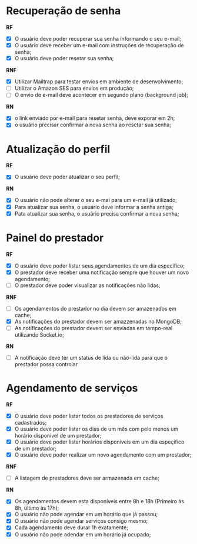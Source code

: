 # Recuperação de senha

**RF**

-   [x] O usuário deve poder recuperar sua senha informando o seu e-mail;
-   [x] O usuário deve receber um e-mail com instruções de recuperação de senha;
-   [x] O usuário deve poder resetar sua senha;

**RNF**

-   [x] Utilizar Mailtrap para testar envios em ambiente de desenvolvimento;
-   [ ] Utilizar o Amazon SES para envios em produção;
-   [ ] O envio de e-mail deve acontecer em segundo plano (background job);

**RN**

-   [x] o link enviado por e-mail para resetar senha, deve exporar em 2h;
-   [x] o usuário precisar confirmar a nova senha ao resetar sua senha;

# Atualização do perfil

**RF**

-   [x] O usuário deve poder atualizar o seu perfil;

**RN**

-   [x] O usuário não pode alterar o seu e-mai para um e-mail já utilizado;
-   [x] Para atualizar sua senha, o usuário deve informar a senha antiga;
-   [x] Pata atualizar sua senha, o usuário precisa confirmar a nova senha;

# Painel do prestador

**RF**

-   [x] O usuário deve poder listar seus agendamentos de um dia específico;
-   [x] O prestador deve receber uma notificação sempre que houver um novo agendamento;
-   [ ] O prestador deve poder visualizar as notificações não lidas;

**RNF**

-   [ ] Os agendamentos do prestador no dia devem ser amazenados em cache;
-   [x] As notificações do prestador devem ser amazzenadas no MongoDB;
-   [ ] As notificações do prestador devem ser enviadas em tempo-real utilizando Socket.io;

**RN**

-   [ ] A notificação deve ter um status de lida ou não-lida para que o prestador possa controlar

# Agendamento de serviços

**RF**

-   [x] O usuário deve poder listar todos os prestadores de serviços cadastrados;
-   [x] O usuário deve poder listar os dias de um mês com pelo menos um horário disponível de um prestador;
-   [x] O usuário deve poder listar horários disponíveis em um dia espeçifico de um prestador;
-   [x] O usuário deve poder realizar um novo agendamento com um prestador;

**RNF**

-   [ ] A listagem de prestadores deve ser armazenada em cache;

**RN**

-   [x] Os agendamentos devem esta disponíveis entre 8h e 18h (Primeiro às 8h, último às 17h);
-   [x] O usuário não pode agendar em um horário que já passou;
-   [x] O usuário não pode agendar serviços consigo mesmo;
-   [x] Cada agendamento deve durar 1h exatamente;
-   [x] O usuário não pode adendar em um horário já ocupado;
